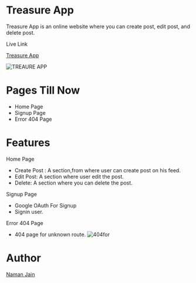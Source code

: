 # Treasure App

Treasure App is an online website where you can  create post, edit post, and delete post.

Live Link

[Treasure App](https://treasure-app.vercel.app/)

![TREAURE APP](https://user-images.githubusercontent.com/101793920/202907327-7bb8175a-f2e6-45ea-9e50-77cb0b58a6b8.png)

# Pages Till Now

* Home Page
* Signup Page
* Error 404 Page

# Features
 
  Home Page
  
* Create Post : A section,from where user can create post on his feed.
* Edit Post: A section where user edit the post.
* Delete: A section where you can delete the post.

Signup Page

* Google OAuth For Signup
* Signin user.

Error 404 Page
* 404 page for unknown route.
![404for](https://user-images.githubusercontent.com/101793920/202908091-7b30ec35-5a2d-41ed-8ad4-db101efdd62d.png)

# Author
[Naman Jain](https://github.com/Nmnjainsite)
